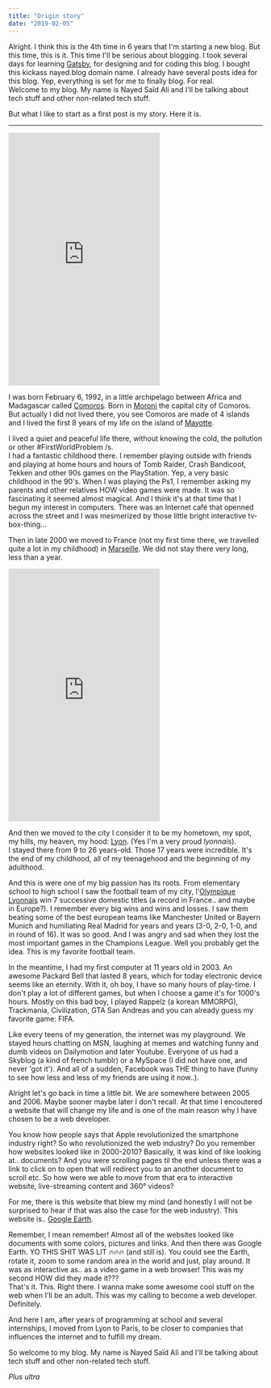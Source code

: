 ```yaml
---
title: "Origin story"
date: "2019-02-05"
---
```


Alright. I think this is the 4th time in 6 years that I'm starting a 
new blog. But this time, this is it. This time I'll be serious about blogging.
I took several days for learning [Gatsby](https://gatsbyjs.org), for 
designing and for coding this blog. I bought this kickass nayed.blog domain 
name. I already have several posts idea for this blog. Yep, everything is 
set for me to finally blog. For real.  
Welcome to my blog. My name is Nayed Saïd Ali and I'll be talking about tech 
stuff and other non-related tech stuff.

But what I like to start as a first post is my story. Here it is.

___

<iframe
  height="500"
  frameborder="0"
  style="border:0"
  src="https://www.google.com/maps/embed/v1/view?center=-11.702902,43.25222&zoom=5&key=AIzaSyD9l_Oj8S4zr8djo7ezUL6OAj_7CEjBhXA"
  allowfullscreen
  >
</iframe>

I was born February 6, 1992, in a little archipelago between Africa and 
Madagascar called [Comoros](https://en.wikipedia.org/wiki/Comoros).
Born in [Moroni](https://en.wikipedia.org/wiki/Moroni,_Comoros) the capital 
city of Comoros. But actually I did not lived there, you see Comoros are 
made of 4 islands and I lived the first 8 years of my life on the island of 
[Mayotte](https://en.wikipedia.org/wiki/Mayotte).

I lived a quiet and peaceful life there, without knowing the cold, the 
pollution or other #FirstWorldProblem /s.  
I had a fantastic childhood there. I remember playing outside with friends 
and playing at home hours and hours of Tomb Raider, Crash Bandicoot, Tekken 
and other 90s games on the PlayStation. Yep, a very basic  childhood in 
the 90's. When I was playing the Ps1, I remember asking my parents and other 
relatives HOW video games were made. It was so fascinating it seemed almost 
magical. And I think it's at that time that I begun my interest in computers. 
There was an Internet café that openned across the street and I was mesmerized 
by those little bright interactive tv-box-thing...

Then in late 2000 we moved to France (not my first time there, we travelled quite 
a lot in my childhood) in [Marseille](https://en.wikipedia.org/wiki/Marseille). 
We did not stay there very long, less than a year.

<iframe
  height="500"
  frameborder="0"
  style="border:0"
  src="https://www.google.com/maps/embed/v1/view?center=45.757175,4.831332&zoom=6&key=AIzaSyD9l_Oj8S4zr8djo7ezUL6OAj_7CEjBhXA"
  allowfullscreen
  >
</iframe>

And then we moved to the city I consider it to be my hometown, my spot, my 
hills, my heaven, my hood: [Lyon](https://en.wikipedia.org/wiki/Lyon). 
(Yes I'm a very proud *lyonnais*).  
I stayed there from 9 to 26 years-old. Those 17 years were incredible. It's the 
end of my childhood, all of my teenagehood and the beginning of my adulthood.

And this is were one of my big passion has its roots. From elementary school 
to high school I saw the football team of my city, 
l'[Olympique Lyonnais](https://en.wikipedia.org/wiki/Olympique_Lyonnais) win 
7 successive domestic titles (a record in France.. and maybe in Europe?). 
I remember every big wins and wins and losses. I saw them beating some of the 
best european teams like Manchester United or Bayern Munich and humiliating 
Real Madrid for years and years (3-0, 2-0, 1-0, and in round of 16). It was so 
good. And I was angry and sad when they lost the most important games in the 
Champions League. Well you probably get the idea. This is my favorite football 
team.

In the meantime, I had my first computer at 11 years old in 2003. An awesome 
Packard Bell that lasted 8 years, which for today electronic device seems like 
an eternity. With it, oh boy, I have so many hours of play-time. I don't 
play a lot of different games, but when I choose a game it's for 1000's hours. 
Mostly on this bad boy, I played  Rappelz (a korean MMORPG), Trackmania, 
Civilization, GTA San Andreas and you can already guess my favorite game: FIFA.

Like every teens of my generation, the internet was my playground. We stayed 
hours chatting on MSN, laughing at memes and watching funny and dumb videos 
on Dailymotion and later Youtube. Everyone of us had a Skyblog (a kind of 
french tumblr) or a MySpace (I did not have one, and never 'got it'). 
And all of a sudden, Facebook was THE thing to have (funny to see how less 
and less of my friends are using it now..).

Alright let's go back in time a little bit. We are somewhere between 2005 
and 2006. Maybe sooner maybe later I don't recall. At that time I encoutered 
a website that will change my life and is one of the main reason why I have 
chosen to be a web developer.

You know how people says that Apple revolutionized the smartphone industry 
right? So who revolutionized the web industry? Do you remember how websites 
looked like in 2000-2010? Basically, it was kind of like looking at.. 
documents? And you were scrolling pages til the end unless there was a link 
to click on to open that will redirect you to an another document to scroll 
etc. So how were we able to move from that era to interactive website, 
live-streaming content and 360° videos?

For me, there is this website that blew my mind (and honestly I will not be 
surprised to hear if that was also the case for the web industry). This 
website is.. [Google Earth](https://earth.google.com/web/).

Remember, I mean remember! Almost all of the websites looked like documents 
with some colors, pictures and links. And then there was Google Earth. 
YO THIS SHIT WAS LIT 🔥🔥🔥 (and still is). You could see the Earth, rotate 
it, zoom to some random area in the world and just, play around. It was as 
interactive as.. as a video game in a web browser! This was my second HOW did 
they made it???  
That's it. This. Right there. I wanna make some awesome cool stuff on the web 
when I'll be an adult. This was my calling to become a web developer. 
Definitely.

And here I am, after years of programming at school and several internships, 
I moved from Lyon to Paris, to be closer to companies that influences the 
internet and to fulfill my dream.

So welcome to my blog. My name is Nayed Saïd Ali and I'll be talking about tech 
stuff and other non-related tech stuff.

*Plus ultra*

